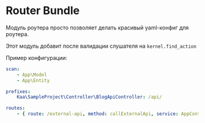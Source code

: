 # Router Bundle

Модуль роутера просто позволяет делать красивый yaml-конфиг для роутера.

Этот модуль добавит после валидации слушателя на `kernel.find_action`

Пример конфигурации:
```yaml
scan:
    - App\Model
    - App\Entity

prefixes:
    Kaa\SampleProject\Controller\BlogApiController: /api/

routes:
    - { route: /external-api, method: callExternalApi, service: AppControllerExternalController }
```
